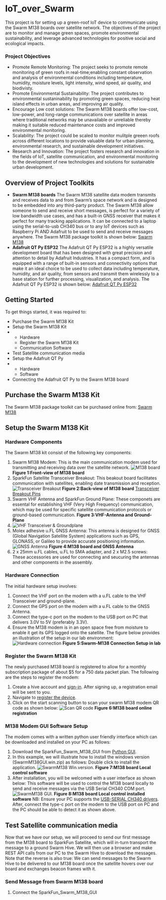 # IoT_over_Swarm
This project is for setting up a green-roof IoT device to communicate using the Swarm M138 boards over satellite network.
The objectives of the project are to monitor and manage green spaces, promote environmental sustainability, and leverage advanced technologies for positive social and ecological impacts.
### Project Objectives
* Promote Remote Monitoring: The project seeks to promote remote monitoring of green roofs in real-time;enabling constant observation and analysis of environmental conditions including temperature, humidity, moisture levels, light intensity, wind speed,  air quality, and biodivisty.
* Promote Environmental Sustainability: The project contributes to environmental sustaninability by promoting green spaces, reducing heat island effects in urban areas, and improving air quality.
* Encourage Low cost solutions: The Swarm M138 boards offer low-cost, low-power, and long-range communications over satellite in areas where traditional networks may be unavailable or unreliable thereby making it suitable reduced maintenance costs and improved environmental monitoring.
* Scalability: The project could be scaled to monitor mulitple greeen roofs across different locations to provide valuable data for urban planning, environmental research, and sustainable development initiatives.
* Research and Innovation: The project fosters research and innovation in the fields of IoT, satellite communication, and environmental monitoring to the development of new technologies and solutions for sustainable urban development.
## Overview of Project Toolkits
* **Swarm M138 boards**
The Swarm M138 satellite data modem transmits and receives data to and from Swarm’s space network and is designed to be embedded into any third-party product. 
The Swarm M138 allow someone to send and receive short messages, is perfect for a variety of low bandwidth use cases, and has a built-in GNSS receiver that makes it perfect for many tracking applications.
It can be connected to a laptop using the serial-to-usb CH340 bus or to any IoT devices such as Raspberry Pi AND Adafruit to be used to send and receive messages anywhere.
The Swarm M138 package toolkit is shown below:
[Swarm M138](https://www.sparkfun.com/products/21287?_gl=1*1bzkibh*_ga*NDQ4NTc5Mzc2LjE3MDI5MzgxOTY.*_ga_T369JS7J9N*MTcwNzcxMjIzNS4yMi4wLjE3MDc3MTIyMzUuNjAuMC4w&_ga=2.204509072.142982747.1707712239-448579376.1702938196)
* **Adafruit QT Py ESP32**
The Adafruit QT Py ESP32 is a highly versatile development board that has been designed with great precision and attention to detail by Adafruit Industries.
It has a compact form, and is equipped with a range of built-in sensors and connectivity options that make it an ideal choice to be used to collect data including temperature, humidity, and air quality, from sensors and transmit them wirelessly to a base station for further processing, visualization, and analysis.
The Adafruit QT Py ESP32 is shown below:
[Adafruit QT Py ESP32](https://www.adafruit.com/product/5395#description)
## Getting Started
To get things started, it was required to:
* Purchase the Swarm M138 Kit
* Setup the Swarm M138 Kit
* * Hardware
  * Register the Swarm M138 Kit
  * Communication Software
* Test Satellite communication media
* Setup the Adafruit QT Py
* * Hardware
  * Software
* Connecting the Adafruit QT Py to the Swarm M138 board
## Purchase the Swarm M138 Kit
The Swarm M138 package toolkit can be purchased online from:
[Swarm M138](https://www.sparkfun.com/products/21287?_gl=1*1bzkibh*_ga*NDQ4NTc5Mzc2LjE3MDI5MzgxOTY.*_ga_T369JS7J9N*MTcwNzcxMjIzNS4yMi4wLjE3MDc3MTIyMzUuNjAuMC4w&_ga=2.204509072.142982747.1707712239-448579376.1702938196)
## Setup the Swarm M138 Kit
### Hardware Components
The Swarm M138 kit consist of the following key components:
1. Swarm M138 Modem: This is the main communication modem used for transmitting and receiving data over the satellite network.
   ![M138 board](https://github.com/OUSmartInfrastructure/IoT_over_Swarm/blob/main/M138.png)
   __Figure 1:Front-view of M138 board__
2. SparkFun Satellite Transceiver Breakout: This beakout board facilitates communication with satellites, enabling date transmission and reception.
   ![Transceiver Breakout](https://github.com/OUSmartInfrastructure/IoT_over_Swarm/blob/main/breakoutpins.png)
   __Figure 2:Back-view of M138 board__
   [Transceiver Breakout Pins](https://learn.sparkfun.com/tutorials/sparkfun-satellite-transceiver-kit---swarm-m138-hookup-guide#breakout-pins)
3. Swarm VHF Antenna and SparkFun Ground Plane: These componets are essental for establishing VHF (Very High Frequency) communication, which may be used for specific satellite communication protocols or ground-based communication. __Figure 3:VHF-Antenna and Ground-Plane__
4.  ![VHF Transceiver & Groundplane](https://github.com/OUSmartInfrastructure/IoT_over_Swarm/blob/main/VHF%20Antenna%2BGroundplane.jpg)
5. Molex adhesive u.FL GNSS Antenna: This antenna is designed for GNSS (Global Navigation Satellite System) applications such as GPS, GLONASS, or Galileo to provide accurate positioning information.
   ![GNSS Antenna](https://github.com/OUSmartInfrastructure/IoT_over_Swarm/blob/main/GNSS%20Antenna.jpg)
  __Figure 4:M138 board and GNSS Antenna__ 
6. 2 x 25mm u.FL cables, u.FL to SMA adapter, and 2 x M2.5 screws: These accessories are used for connecting and seucuring the antennas and other components in the assembly.
### Hardware Connection
The initial hardware setup involves:
1. Connect the VHF port on the modem with a u.FL cable to the VHF Transceiver and ground-plane.
2. Connect the GPS port on the modem with a u.FL cable to the GNSS Antenna.
3. Connect the type-c port on the modem to the USB port on PC that delivers 3.0V to 5V (preferably 3.3V).
4. Ensure the M138 modem is in an open space free from moisture to enable it get its GPS logged onto the satellite.
The figure below provides an illustration of the setup in our lab environment:
   ![Hardware connection](https://github.com/OUSmartInfrastructure/IoT_over_Swarm/blob/main/Hardware%20connection%20setup.jpg)
    __Figure 5:Swarm-M138 Connection Setup in lab__
### Register the Swarm M138 Kit
The newly purchased M138 board is registered to allow for a monthly subscription package of about $5 for a 750 data packet plan.
The following are the steps to register the modem:
1. Create a hive account and [sign-in](https://bumblebee.hive.swarm.space/hive/ui/sign-up). After signing up, a registration email will be sent to you.
2. Navigate to [register the device](https://bumblebee.hive.swarm.space/registerDevice).
3. Click on the start scanning button to scan your swarm M138 modem QR code as shown below:
   ![Scan QR code](https://github.com/OUSmartInfrastructure/IoT_over_Swarm/blob/main/Scanning%20Modem%20to%20register.png)
    __Figure 6:M138 board online registration__
### M138 Modem GUI Software Setup
The modem comes with a written python user friendly interface which can be downloaded and installed on your PC as follows:
1. Download the SparkFun_Swarm_M138_GUI from [Python GUI](https://github.com/sparkfun/SparkFun_Swarm_M138_GUI/releases).
2. In this example, we will illustrate how to install the windows version (SwarmM138GUI.win.zip) as follows: Double click to install the application.
   ![SwarmM138 Win.version](https://github.com/OUSmartInfrastructure/IoT_over_Swarm/blob/main/SwarmM138GUI.win.exe.jpg).
    __Figure 7:M138 board Local control software__
3. After installation, you will be welcomed with a user interface as shown below: This software will be used to control the M138 board locally to send and receive messages via the USB Serial CH340 COM port.
   ![SwarmM138 GUI](https://github.com/OUSmartInfrastructure/IoT_over_Swarm/blob/main/M138_User_interface_GUI.png).
    __Figure 8:M138 board Local control installed software__
NB: Ensure your PC supports the [USB-SERIAL CH340 drivers](https://learn.sparkfun.com/tutorials/how-to-install-ch340-drivers).
After, connect the type-c port on the modem to the USB port on PC and the PC should be able to detect it as shown above.
## Test Satellite communication media
Now that we have our setup, we will proceed to send our first message from the M138 board to SparkFun Satellite, which will in-turn transport the message to a ground Swarm Hive. We will then use a browser and make REST API calls from our PC to the Swarm Hive to download the messages. Note that the reverse is also true: We can send messages to the Swarm Hive to be delivered to our M138 board once the satellite hovers over our board and exchanges beacon frames with it.
### Send Message from Swarm M138 board
1. Connect the SparkFun_Swarm_M138_GUI
